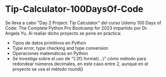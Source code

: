 # Tip-Calculator-100DaysOf-Code

Se lleva a cabo "Day 2 Project: Tip Calculator" del curso Udemy 100 Days of Code: The Complete Python Pro Bootcamp for 2023 impartido por Dr. Angela Yu.
Al realiar dicho proyecto se pone en práctica:
- Tipos de datos primitivos en Python
- Type error, type checking and type conversion
- Operaciones matemáticas en Python
- Se investiga sobre el uso de "{:2f}.format(...)" cómo método para redondear números decimales, en este caso entre 2, aunque en el proyecto se usa el método round()
